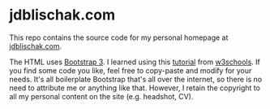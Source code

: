 # jdblischak.com

This repo contains the source code for my personal homepage at
[jdblischak.com](https://jdblischak.com).

The HTML uses [Bootstrap 3](https://getbootstrap.com/docs/3.3/). I learned using
this [tutorial](https://www.w3schools.com/bootstrap) from
[w3schools](https://www.w3schools.com/). If you find some code you like, feel
free to copy-paste and modify for your needs. It's all boilerplate Bootstrap
that's all over the internet, so there is no need to attribute me or anything
like that. However, I retain the copyright to all my personal content on the
site (e.g. headshot, CV).
